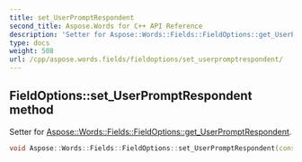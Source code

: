 ```yaml
---
title: set_UserPromptRespondent
second_title: Aspose.Words for C++ API Reference
description: 'Setter for Aspose::Words::Fields::FieldOptions::get_UserPromptRespondent.'
type: docs
weight: 508
url: /cpp/aspose.words.fields/fieldoptions/set_userpromptrespondent/
---
```

## FieldOptions::set_UserPromptRespondent method


Setter for [Aspose::Words::Fields::FieldOptions::get_UserPromptRespondent](../get_userpromptrespondent/).

```cpp
void Aspose::Words::Fields::FieldOptions::set_UserPromptRespondent(const System::SharedPtr<Aspose::Words::Fields::IFieldUserPromptRespondent> &value)
```

